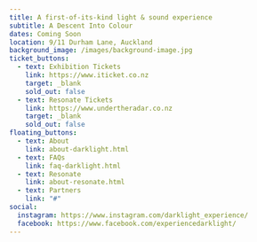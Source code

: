 ```yaml
---
title: A first-of-its-kind light & sound experience
subtitle: A Descent Into Colour
dates: Coming Soon
location: 9/11 Durham Lane, Auckland
background_image: /images/background-image.jpg
ticket_buttons:
  - text: Exhibition Tickets
    link: https://www.iticket.co.nz
    target: _blank
    sold_out: false
  - text: Resonate Tickets
    link: https://www.undertheradar.co.nz
    target: _blank
    sold_out: false
floating_buttons:
  - text: About
    link: about-darklight.html
  - text: FAQs
    link: faq-darklight.html
  - text: Resonate
    link: about-resonate.html
  - text: Partners
    link: "#"
social:
  instagram: https://www.instagram.com/darklight_experience/
  facebook: https://www.facebook.com/experiencedarklight/
---
```

